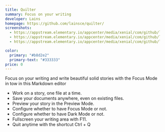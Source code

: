 ```yaml
---
title: Quilter
summary: Focus on your writing
developer: Lains
homepage: https://github.com/lainsce/quilter/
screenshots:
  - https://appstream.elementary.io/appcenter/media/xenial/com/github/lainsce.quilter.desktop/ECD9096E61B47825E25887553FF26F38/screenshots/image-1_orig.png
  - https://appstream.elementary.io/appcenter/media/xenial/com/github/lainsce.quilter.desktop/ECD9096E61B47825E25887553FF26F38/screenshots/image-2_orig.png
  - https://appstream.elementary.io/appcenter/media/xenial/com/github/lainsce.quilter.desktop/ECD9096E61B47825E25887553FF26F38/screenshots/image-3_orig.png

color:
  primary: "#b8d2e2"
  primary-text: "#333333"
price: 0
---
```


<p>Focus on your writing and write beautiful solid stories with the Focus Mode in tow in this Markdown editor</p>
<ul>
  <li>Work on a story, one file at a time.</li>
  <li>Save your documents anywhere, even on existing files.</li>
  <li>Preview your story in the Preview Mode.</li>
  <li>Configure whether to have Focus Mode or not.</li>
  <li>Configure whether to have Dark Mode or not.</li>
  <li>Fullscreen your writing area with F11.</li>
  <li>Quit anytime with the shortcut Ctrl + Q</li>
</ul>